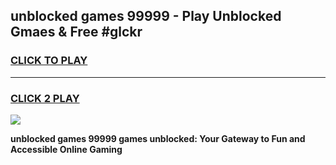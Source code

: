 
## unblocked games 99999 - Play Unblocked Gmaes & Free #glckr
<h3>
<a href="https://news.freeplayer.one?title=unblocked_games_99999&ref=26F">CLICK TO PLAY</a></h3>
<hr>

<h3>
<a href="https://news.freeplayer.one?title=unblocked_games_99999&ref=26F">CLICK 2 PLAY</a>
  
</h3>

<a href="https://news.freeplayer.one?title=unblocked_games_99999&ref=26F/"><img src="https://clearcache.store/games.png"></a>


**unblocked games 99999 games unblocked: Your Gateway to Fun and Accessible Online Gaming**
